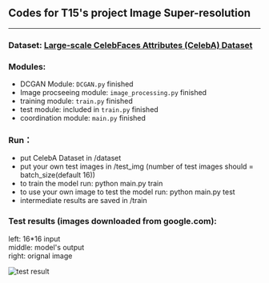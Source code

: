 ## Codes for T15's project Image Super-resolution
----


### Dataset: [Large-scale CelebFaces Attributes (CelebA) Dataset](http://mmlab.ie.cuhk.edu.hk/projects/CelebA.html)  
  
### Modules:
- DCGAN Module: `DCGAN.py`   finished  
- Image procseeing module: `image_processing.py`  finished  
- training module: `train.py`  finished
- test module: included in `train.py`      finished  
- coordination module: `main.py`     finished  

### Run：
- put CelebA Dataset in /dataset  
- put your own test images in /test_img (number of test images should = batch_size(default 16))  
- to train the model run: python main.py train  
- to use your own image to test the model run: python main.py test   
- intermediate results are saved in /train  






### Test results (images downloaded from google.com):

left: 16*16 input       
middle: model's output      
right: orignal image  

![test result](https://github.com/tangni31/tensorflow/raw/master/project%20code/test_img/test_result.png)
